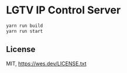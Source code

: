 # LGTV IP Control Server

```sh
yarn run build
yarn run start
```

## License

MIT, https://wes.dev/LICENSE.txt
